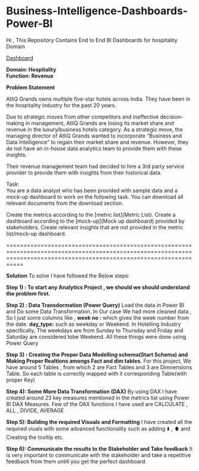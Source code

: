 # Business-Intelligence-Dashboards-Power-BI

Hi , This Repository Contains End to End BI Dashboards for hospitality Domain 

[Dashboard](https://github.com/Krishna-Narwade/Business-Intelligence-Dashboards---Power-BI/blob/main/Required%20Files/Hospitatlity%20Rervenue%20Insight.pdf)

**Domain:  Hospitality**                                                        
**Function: Revenue**

**Problem Statement**

AtliQ Grands owns multiple five-star hotels across India. They have been in the hospitality industry for the past 20 years.

Due to strategic moves from other competitors and ineffective decision-making in management, AtliQ Grands are losing its market share and revenue in the luxury/business hotels category. As a strategic move, the managing director of AtliQ Grands wanted to incorporate “Business and Data Intelligence” to regain their market share and revenue. However, they do not have an in-house data analytics team to provide them with these insights.

Their revenue management team had decided to hire a 3rd party service provider to provide them with insights from their historical data.

Task:  
You are a data analyst who has been provided with sample data and a mock-up dashboard to work on the following task. You can download all relevant documents from the download section.

Create the metrics according to the [metric list](Metric List).
Create a dashboard according to the [mock-up](Mock up dashboard) provided by stakeholders.
Create relevant insights that are not provided in the metric list/mock-up dashboard.

=======================================================================================================================================================================

**Solution**
To solve I have followed the Below steps: 

**Step 1) :   To start any Analytics Project , we should we should understand the problem first.**

**Step 2) :   Data Transdormation (Power Query)**
              Load the data in Power BI and Do some Data Transformation. 
              In Our case We had more cleaned data , So I just some columns like , **week no :** which gives the week number from the date. **day_type:** such as
              weekday or Weekend. In Hotelling Industry specifically, The weekdays are from Sunday to Thursday and Friday and Saturday are considered tobe Weekend. 
              All these things were done using Power Query
              
**Step 3) :   Creating the Proper Data Modelling schema(Start Schema) and Making Proper Realtions amongs Fact and dim tables.** 
              For this project, We have around 5 Tables , from which 2 are Fact Tables and 3 are Dimnensions Table.
              So each table is correctly mapped with it corresponding Table(with proper Key)
             
     
**Step 4):    Some More Data Transformation (DAX)**
              By using DAX I have created around 23 key measures mentioned in the metrics list using Power BI DAX Measures.
              Few of the DAX functions I have used are CALCULATE , ALL , DIVIDE, AVERAGE
 
**Step 5):    Building the required Visuals and Formatting**
              I have created all the required viuals with some advanced functionality such as adding :arrow_down: , :arrow_up: and Creating the tooltip etc.
             
**Step 6):    Communicate the results to the Stakeholder and Take feedback**
              It is very important to communicate with the stakeholder and take a repetitive feedback from them untill you get the perfect dashboard.
              
              
              
       
             

             




